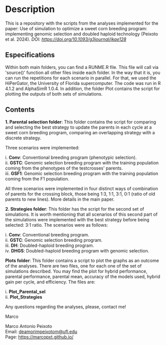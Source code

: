 # Description

This is a repository with the scripts from the analyses implemented for the paper: Use of simulation to optimize a sweet corn breeding
program: implementing genomic selection and doubled haploid technology (Peixoto et al. 2024). 
*DOI: https://doi.org/10.1093/g3journal/jkae128* 

## Especifications

Within both main folders, you can find a RUNME.R file. This file will call via 'source()' function all other files inside each folder. In the way that it is, you can run the repetitions for each scenario in parallel. For that, we used the HiPerGator, the University of Florida supercomputer. The code was run in R 4.1.2 and AlphaSimR 1.0.4. In addition, the folder Plot contains the script for plotting the outputs of both sets of simulations.

## Contents

**1. Parental selection folder**: This folder contains the script for comparing and selecting the best strategy to update the parents in each cycle at a sweet corn breeding program, comparing an overlapping strategy with a discrete strategy.

Three scenarios were implemented:

i. **Conv**: Conventional breeding program (phenotypic selection).  
ii. **GSTC**: Genomic selection breeding program with the training population coming from the phenotypes of the testcrosses' parents.  
iii. **GSF1**: Genomic selection breeding program with the training population coming from the F1 population.  

All three scenarios were implemented in four distinct ways of combination of parents for the crossing block, those being 1:3, 1:1, 3:1, 0:1 (ratio of old parents to new lines). More details in the main paper.

**2. Strategies folder**: This folder has the script for the second set of simulations. It is worth mentioning that all scenarios of this second part of the simulations were implemented with the best strategy before being selected: 3:1 ratio. The scenarios were as follows:

i. **Conv**: Conventional breeding program.  
ii. **GSTC**: Genomic selection breeding program.   
iii. **DH**: Doubled-haploid breeding program.    
iv. **DHGS**: Doubled-haploid breeding program with genomic selection.  


**Plots folder**: This folder contains a script to plot the graphs as an outcome of the analyses. There are two files, one for each one of the set of simulations described. You may find the plot for hybrid performance, parental performance, parental mean, accuracy of the models used, hybrid gain per cycle, and efficiency. The files are:

i. **Plot_Parental_sel**  
ii. **Plot_Strategies**  


Any questions regarding the analyses, please, contact me!

Marco


Marco Antonio Peixoto  
Email: deamorimpeixotom@ufl.edu  
Page: https://marcopxt.github.io/  
